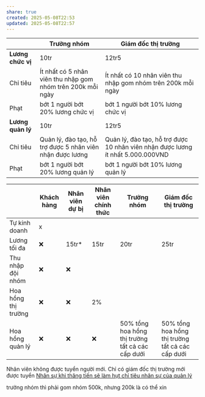 ```yaml
---
share: true
created: 2025-05-08T22:53
updated: 2025-05-08T22:57
---
```

|                   | Trưởng nhóm                                                 | Giám đốc thị trường                                                             |
| ----------------- | ----------------------------------------------------------- | ------------------------------------------------------------------------------- |
| **Lương chức vị** | 10tr                                                        | 12tr5                                                                           |
| Chỉ tiêu          | Ít nhất có 5 nhân viên thu nhập gom nhóm trên 200k mỗi ngày | Ít nhất có 10 nhân viên thu nhập gom nhóm trên 200k mỗi ngày                    |
| Phạt              | bớt 1 người bớt 20% lương chức vị                           | bớt 1 người bớt 10% lương chức vị                                               |
| **Lương quản lý** | 10tr                                                        | 12tr5                                                                           |
| Chỉ tiêu          | Quản lý, đào tạo, hỗ trợ được 5 nhân viên nhận được lương   | Quản lý, đào tạo, hỗ trợ được 10 nhân viên nhận được lương ít nhất 5.000.000VND |
| Phạt              | bớt 1 người bớt 20% lương quản lý                           | bớt 1 người bớt 10% lương quản lý                                                                                |


|                     | Khách hàng | Nhân viên dự bị | Nhân viên chính thức | Trưởng nhóm                                      | Giám đốc thị trường                              |
| ------------------- | ---------- | --------------- | -------------------- | ------------------------------------------------ | ------------------------------------------------ |
| Tự kinh doanh       | x           |                 |                      |                                                  |                                                  |
| Lương tối đa        | ❌         | 15tr*           | 15tr                 | 20tr                                             | 25tr                                             |
| Thu nhập đội nhóm   | ❌         | ❌              |                      |                                                  |                                                  |
| Hoa hồng thị trường | ❌         | ❌              | 2%                   |                                                  |                                                  |
| Hoa hồng quản lý    | ❌         | ❌              | ❌                   | 50% tổng hoa hồng thị trường tất cả các cấp dưới | 50% tổng hoa hồng thị trường tất cả các cấp dưới |

Nhân viên không được tuyển người mới. Chỉ có giám đốc thị trường mới được tuyển
[Nhân sự khi thăng tiến sẽ làm hụt chỉ tiêu nhân sự của quản lý](../../../../../%E2%9A%A1Hi%E1%BB%83u%20bi%E1%BA%BFt%20s%C3%A2u/M%C3%B4%20h%C3%ACnh%20nh%C3%A2n%20s%E1%BB%B1/%C4%90%E1%BA%A1i%20l%C3%BD,%20l%C6%B0%C6%A1ng%20kho%C3%A1n,%20KPI/Nh%C3%A2n%20s%E1%BB%B1%20khi%20th%C4%83ng%20ti%E1%BA%BFn%20s%E1%BA%BD%20l%C3%A0m%20h%E1%BB%A5t%20ch%E1%BB%89%20ti%C3%AAu%20nh%C3%A2n%20s%E1%BB%B1%20c%E1%BB%A7a%20qu%E1%BA%A3n%20l%C3%BD.md)

trưởng nhóm thì  phải gom nhóm 500k, nhưng 200k là có thể xin 